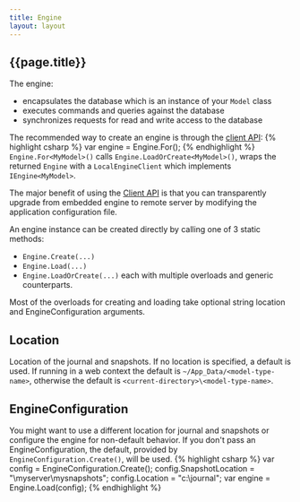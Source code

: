 ```yaml
---
title: Engine
layout: layout
---
```

## {{page.title}}
The engine:
* encapsulates the database which is an instance of your `Model` class
* executes commands and queries against the database
* synchronizes requests for read and write access to the database

The recommended way to create an engine is through the [client API](/docs/client-api):
{% highlight csharp %}
    var engine = Engine.For<MyModel>();
{% endhighlight %}
`Engine.For<MyModel>()` calls `Engine.LoadOrCreate<MyModel>()`, wraps the returned `Engine` with a `LocalEngineClient` which implements `IEngine<MyModel>`.

The major benefit of using the [Client API](/docs/client-api) is that you can transparently upgrade from embedded engine to remote server by modifying the application configuration file.

An engine instance can be created directly by calling one of 3 static methods:
* `Engine.Create(...)`
* `Engine.Load(...)`
* `Engine.LoadOrCreate(...)`
each with multiple overloads and generic counterparts.

Most of the overloads for creating and loading take optional string location and EngineConfiguration arguments.

## Location
Location of the journal and snapshots. If no location is specified, a default is used. 
If running in a web context the default is `~/App_Data/<model-type-name>`, otherwise
the default is `<current-directory>\<model-type-name>`.

## EngineConfiguration
You might want to use a different location for journal and snapshots or configure the engine for non-default behavior.
If you don't pass an EngineConfiguration, the default, provided by `EngineConfiguration.Create()`, will be used.
{% highlight csharp %}
    var config = EngineConfiguration.Create();
    config.SnapshotLocation = "\\myserver\mysnapshots";
    config.Location = "c:\journal";
    var engine = Engine.Load<MyModel>(config);
{% endhighlight %}
